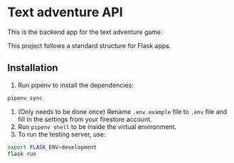 # Text adventure API

This is the backend app for the text adventure game.

This project follows a standard structure for Flask apps.

## Installation

1. Run pipenv to install the dependencies:

```bash
pipenv sync
```

1. (Only needs to be done once) Rename `.env.example` file to `.env` file and fill in the settings from your firestore account.
2. Run `pipenv shell` to be inside the virtual environment.
3. To run the testing server, use:

```bash
export FLASK_ENV=development
flask run
```
